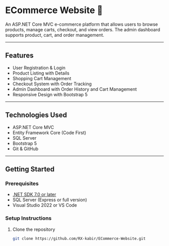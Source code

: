 # ECommerce Website 🛒

An ASP.NET Core MVC e-commerce platform that allows users to browse products, manage carts, checkout, and view orders. The admin dashboard supports product, cart, and order management.

---

## Features

- User Registration & Login
- Product Listing with Details
- Shopping Cart Management
- Checkout System with Order Tracking
- Admin Dashboard with Order History and Cart Management
- Responsive Design with Bootstrap 5

---

## Technologies Used

- ASP.NET Core MVC
- Entity Framework Core (Code First)
- SQL Server
- Bootstrap 5
- Git & GitHub

---

## Getting Started

### Prerequisites

- [.NET SDK 7.0 or later](https://dotnet.microsoft.com/download)
- SQL Server (Express or full version)
- Visual Studio 2022 or VS Code

### Setup Instructions

1. Clone the repository

   ```bash
   git clone https://github.com/RX-kabir/ECommerce-Website.git

